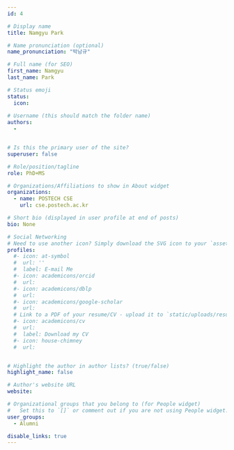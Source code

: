 ```yaml
---
id: 4

# Display name
title: Namgyu Park

# Name pronunciation (optional)
name_pronunciation: "박남규"

# Full name (for SEO)
first_name: Namgyu
last_name: Park

# Status emoji
status:
  icon: 
  
# Username (this should match the folder name)
authors:
  - 


# Is this the primary user of the site?
superuser: false

# Role/position/tagline
role: PhD+MS

# Organizations/Affiliations to show in About widget
organizations:
  - name: POSTECH CSE
    url: cse.postech.ac.kr

# Short bio (displayed in user profile at end of posts)
bio: None

# Social Networking
# Need to use another icon? Simply download the SVG icon to your `assets/media/icons/` folder.
profiles:
  #- icon: at-symbol
  #  url: ''
  #  label: E-mail Me
  #- icon: academicons/orcid
  #  url: 
  #- icon: academicons/dblp
  #  url: 
  #- icon: academicons/google-scholar
  #  url: 
  # Link to a PDF of your resume/CV - upload it to `static/uploads/resume.pdf`
  #- icon: academicons/cv
  #  url: 
  #  label: Download my CV
  #- icon: house-chimney
  #  url: 


# Highlight the author in author lists? (true/false)
highlight_name: false

# Author's website URL
website: 

# Organizational groups that you belong to (for People widget)
#   Set this to `[]` or comment out if you are not using People widget.
user_groups:
  - Alumni

disable_links: true
---
```


 
